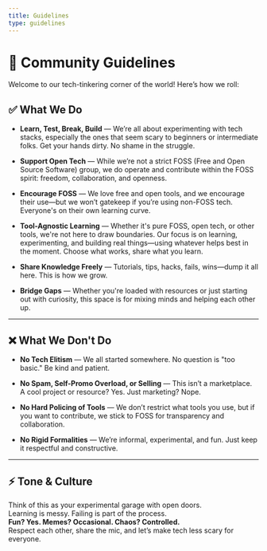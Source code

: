 ```yaml
---
title: Guidelines
type: guidelines
---
```


# 🚀 Community Guidelines 

Welcome to our tech-tinkering corner of the world! Here’s how we roll:

## ✅ What We Do

- **Learn, Test, Break, Build** — We’re all about experimenting with tech stacks, especially the ones that seem scary to beginners or intermediate folks. Get your hands dirty. No shame in the struggle.

- **Support Open Tech** — While we’re not a strict FOSS (Free and Open Source Software) group, we do operate and contribute within the FOSS spirit: freedom, collaboration, and openness.

- **Encourage FOSS** — We love free and open tools, and we encourage their use—but we won’t gatekeep if you’re using non-FOSS tech. Everyone's on their own learning curve.

- **Tool-Agnostic Learning** — Whether it's pure FOSS, open tech, or other tools, we're not here to draw boundaries. Our focus is on learning, experimenting, and building real things—using whatever helps best in the moment. Choose what works, share what you learn.

- **Share Knowledge Freely** — Tutorials, tips, hacks, fails, wins—dump it all here. This is how we grow.

- **Bridge Gaps** — Whether you're loaded with resources or just starting out with curiosity, this space is for mixing minds and helping each other up.

---

## ❌ What We Don't Do

- **No Tech Elitism** — We all started somewhere. No question is "too basic." Be kind and patient.

- **No Spam, Self-Promo Overload, or Selling** — This isn’t a marketplace. A cool project or resource? Yes. Just marketing? Nope.

- **No Hard Policing of Tools** — We don’t restrict what tools you use, but if you want to contribute, we stick to FOSS for transparency and collaboration.

- **No Rigid Formalities** — We’re informal, experimental, and fun. Just keep it respectful and constructive.

---

## ⚡️ Tone & Culture

Think of this as your experimental garage with open doors.  
Learning is messy. Failing is part of the process.  
**Fun? Yes. Memes? Occasional. Chaos? Controlled.**  
Respect each other, share the mic, and let’s make tech less scary for everyone.

